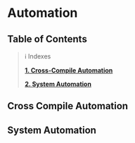# Automation
## Table of Contents

> ℹ️ Indexes
> 
> [**1. Cross-Compile Automation**](#cross-compile-automation)
> 
> [**2. System Automation**](#system-automation)

## Cross Compile Automation

## System Automation
